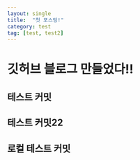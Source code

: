 ```yaml
---
layout: single
title:  "첫 포스팅!"
category: test
tag: [test, test2]
---
```


# 깃허브 블로그 만들었다!!

## 테스트 커밋

## 테스트 커밋22

## 로컬 테스트 커밋